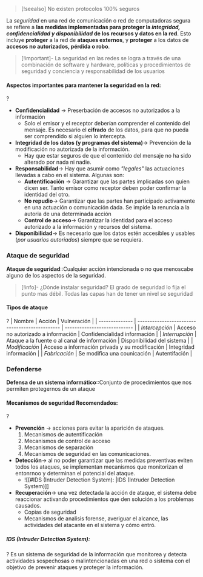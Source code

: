 > [!seealso]
> No existen protocolos 100% seguros


La *seguridad* en una red de comunicación o red de computadoras segura se refiere a **las medidas implementadas para proteger la *integridad, confidencialidad y disponibilidad* de los recursos y datos en la red**. Esto incluye **proteger** a la red de **ataques externos**, y **proteger** a los datos de **accesos no autorizados, pérdida o robo**.
> [!important]-
> La seguridad en las redes se logra a través de una combinación de software y hardware, políticas y procedimientos de seguridad y conciencia y responsabilidad de los usuarios
<!--SR:!2024-01-29,1,210!2000-01-01,1,250!2024-01-29,1,210!2000-01-01,1,250!2024-01-29,1,210-->

#### Aspectos importantes para mantener la seguridad en la red:
?
- **Confidencialidad** -> Preserbación de accesos no autorizados a la información
	- Solo el emisor y el receptor deberían comprender el contenido del mensaje. Es necesario el **cifrado** de los datos, para que no pueda ser comprendido si alguien lo intercepta.
- **Integridad de los datos (y programas del sistema)**-> Prevención de la modificación no autorizada de la información.
	- Hay que estar seguros de que el contenido del mensaje no ha sido alterado por nada ni nadie.
- **Responsabilidad**-> Hay que asumir como *"legales"* las actuaciones llevadas a cabo en el sistema. Algunas son:
	- **Autentificación** -> Garantizar que las partes implicadas son quien dicen ser. Tanto emisor como receptor deben poder confirmar la identidad del otro.
	- **No repudio**-> Garantizar que las partes han participado activamente en una actuación o comunicación dada. Se impide la renuncia a la autoria de una determinada acción
	- **Control de acceso**-> Garantizar la identidad para el acceso autorizado a la información y recursos del sistema.
- **Disponibilidad**-> Es necesario que los datos estén accesibles y usables (*por usuarios autoriados*) siempre que se requiera. <!--SR:!2024-01-09,1,230-->

### Ataque de seguridad

**Ataque de seguridad**::Cualquier acción intencionada o no que menoscabe alguno de los aspectos de la seguridad. <!--SR:!2024-02-13,16,290-->

> [!info]- ¿Dónde instalar seguridad?
> El grado de seguridad lo fija el punto mas débil. Todas las capas han de tener un nivel se seguridad


#### Tipos de ataque
?
| Nombre         | Acción                                         | Vulneración                  |
| -------------- | ---------------------------------------------- | ---------------------------- |
| *Intercepción* | Acceso no autorizado a información             | Confidencialidad información |
| *Interrupción* | Ataque a la fuente o al canal de información   | Disponibilidad del sistema   |
| *Modificación* | Acceso a información privada y su modificación | Integridad información       |
| *Fabricación*  | Se modifica una counicación                    | Autentifación                | <!--SR:!2024-01-29,1,210-->


### Defenderse

**Defensa de un sistema informático**::Conjunto de procedimientos que nos permiten protegernos de un ataque <!--SR:!2024-01-30,2,230-->

#### Mecanismos de seguridad Recomendados:
?
- **Prevención** -> acciones para evitar la aparición de ataques.
	1. Mecanismos de autentificación
	2. Mecanismos de control de acceso
	3. Mecanismos de separación
	4. Mecanismos de seguridad en las comunicaciones.
- **Detección**-> al no poder garantizar que las medidas preventivas eviten todos los ataques, se implementan mecanismos que monitorizan el entonrnoo y determinan el potencial del ataque.
	- ![[#IDS (Intruder Detection System): |IDS (Intruder Detection System)]]
- **Recuperación**-> una vez detectada la acción de ataque, el sistema debe reaccionar activando procedimientos que den solución a los problemas causados.
	- Copias de seguridad
	- Mecanismos de analisis forense, averiguar el alcance, las actividades del atacante en el sistema y cómo entró. <!--SR:!2024-01-30,2,250-->

##### IDS (Intruder Detection System):
?
Es un sistema de seguridad de la información que monitorea y detecta actividades sospechosas o malintencionadas en una red o sistema con el objetivo de prevenir ataques y proteger la información. <!--SR:!2024-01-30,2,230-->
